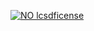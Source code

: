 <!---
your comment goes here
and here


# gitexam
[//]: <> (This is also a comment.)

- Hello world

> This is using the > angle 


**This text will be bold**


## This is an <h2> Tag


* Item 1
  * Item1 direct
    * Item 1 a
    * Item 1 b
* Item 2
  * Item 2 direct
    * Item 2a
    * Item 2b


*You can **combine** them*

__This will be bold__


As someone just said,
> Learning github
> Learning github


\*Literal asterisk\*

[Read here](https://guides.github.com/pdfs/markdown-cheatsheet-online.pdf)

<a href="https://guides.github.com/pdfs/markdown-cheatsheet-online.pdf" target="_blank">Read here, with tab!</a>


<br />
<br />
<br />
<br />
<br />
<br />


- this is a dash














1. Ordered 1
2. Ordered 2
3. Ordered 3
   * Item 3a
   * Item 3b
\\\\

<br />
<br />
<br />
<br />
<br />
<br />
<br />
<br />
<br />
<br />
<br />
<br />
<br />
<br />
<br />
<br />
<br />
<br />
<br />



Here's an idea, why don't we take `This project` and turn it into ~This One~





















```json
{
  "firstName": "John",
  "lastName": "Smith",
  "age": 25
}
```





Here's a simple footnote,[^1] and here's a longer one.[^bignote]


-->
















[![NO lcsdficense](https://img.shields.io/badge/license-MIT-blue.svg)](https://github.com/facebook/hermes/blob/master/LICENSE)



